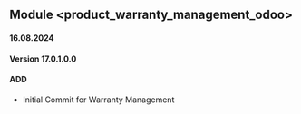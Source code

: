 ## Module <product_warranty_management_odoo>

#### 16.08.2024
#### Version 17.0.1.0.0
#### ADD
- Initial Commit for Warranty Management
